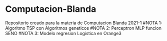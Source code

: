 # Computacion-Blanda
Repositorio creado para la materia de Computacion Blanda 2021-1
#NOTA 1: Algoritmo TSP con Algoritmos geneticos
#NOTA 2: Perceptron MLP funcion SENO
#NOTA 3: Modelo regresion Logistica en Orange3
